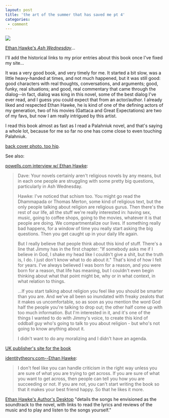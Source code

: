 ```yaml
---
layout: post
title: 'the art of the summer that has saved me pt 4'
categories:
 - comment
---
```



<img src="http://www.randomhouse.com/catalog/covers/0-375-41326-X.gif" />



<a href="http://www.amazon.com/exec/obidos/ASIN/0375718850/qid=1060590902/sr=2-1/ref=sr_2_1/103-9959971-0009459">Ethan Hawke's <em>Ash Wednesday</em></a>...



I'll add the historical links to my prior entries about this book once I've fixed my site...



It was a very good book, and very timely for me. It started a bit slow, was a little heavy-handed at times, and not much happened, but it was still good: good characters with real thoughts, conversations, and arguments; good, funky, real situations; and good, real commentary that came through the dialog--in fact, dialog was king in this novel, some of the best dialog I've ever read, and I guess you could expect that from an actor/author. I already liked and respected Ethan Hawke, he is kind of one of the defining actors of my generation, two of his movies (Gattaca and Great Expectations) are two of my favs, but now I am really intrigued by this artist.



I read this book almost as fast as I read a Palahniuk novel, and that's saying a whole lot, because for me so far no one has come close to even touching Palahniuk.



<a href="http://www.bloomsburymagazine.com/images/ezine/ethannew2.jpg">back cover photo. too hip</a>.



See also: 



<a href="http://www.powells.com/authors/hawke.html">powells.com interview w/ Ethan Hawke</a>:


<blockquote>Dave: Your novels certainly aren't religious novels by any means, but in each one people are struggling with some pretty big questions, particularly in Ash Wednesday.

Hawke: I've noticed that schism too. You might go read the Dhammapada or Thomas Merton, some kind of religious text, but the only people talking about religion are religious gurus. Then there's the rest of our life, all the stuff we're really interested in: having sex, music, going to coffee shops, going to the movies, whatever it is that people are doing. We compartmentalize our lives. If something really bad happens, for a window of time you really start asking the big questions. Then you get caught up in your daily life again.

But I really believe that people think about this kind of stuff. There's a line that Jimmy has in the first chapter: "If somebody asks me if I believe in God, I shake my head like I couldn't give a shit, but the truth is, I do. I just don't know what to do about it." That's kind of how I felt for years. I've always believed I was born for a reason, and you were born for a reason, that life has meaning, but I couldn't even begin thinking about what that point might be, why or in what context, in what relation to things.

...If you start talking about religion you feel like you should be smarter than you are. And we've all been so inundated with freaky zealots that it makes us uncomfortable, so as soon as you mention the word God half the people you're talking to drop out; the other half come up with too much information. But I'm interested in it, and it's one of the things I wanted to do with Jimmy's voice, to create this kind of oddball guy who's going to talk to you about religion - but who's not going to know anything about it.

I didn't want to do any moralizing and I didn't have an agenda.</blockquote>


<a href="http://www.ashwednesday.co.uk/">UK publisher's site for the book</a>



<a href="http://www.identitytheory.com/people/birnbaum59.html">identitytheory.com--Ethan Hawke</a>:


<blockquote>I don't feel like you can handle criticism in the right way unless you are sure of what you are trying to get across. If you are sure of what you want to get across, then people can tell you how you are succeeding or not. If you are not, you can't start writing the book so that it makes your best friend happy. So that he likes it more.</blockquote>


<a href="http://www.randomhouse.com/knopf/authors/hawke/desktopnew.html">Ethan Hawke's Author's Desktop</a> "details the songs he envisioned as the soundtrack to the novel, with links to read the lyrics and reviews of the music and to play and listen to the songs yourself."
